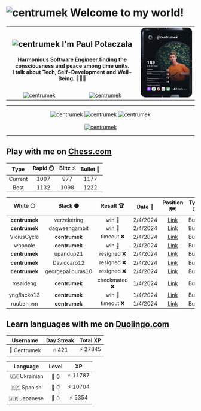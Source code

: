 <h1>
  <img
    src="https://emojis.slackmojis.com/emojis/images/1531849430/4246/blob-sunglasses.gif"
    width="30"
    alt="centrumek"
  />
  Welcome to my world!
</h1>

<table>
  <tbody>
    <tr>
      <td align="center" width="70%" colspan="2">
        <h2>
          <img
            src="https://raw.githubusercontent.com/MartinHeinz/MartinHeinz/master/wave.gif"
            width="30px"
            alt="centrumek"
          />
          I'm Paul Potaczała
        </h2>
        <h4>
          Harmonious Software Engineer finding the consciousness and peace among time units.
          <br/>
          I talk about Tech, Self-Development and Well-Being. 🌿🧘🚀
        </h4>
      </td>
      <td width="30%" rowspan="2">
        <a href="https://app.daily.dev/centrumek">
          <img
            src="./devcard.svg"
            alt="centrumek"
          />
        </a>
      </td>
    </tr>
    <tr align="center">
      <td>
        <img
          src="https://komarev.com/ghpvc/?username=centrumek&label=visitors&color=0e75b6&style=flat"
          alt="centrumek"
        >
      </td>
      <td>
        <a href="https://stackoverflow.com/users/14496012/centrumek">
          <img
            src="https://stackoverflow.com/users/flair/14496012.png?theme=dark"
            alt="centrumek"
          >
        </a>
      </td>
    </tr>
  </tbody>
</table>

---
<div align="center">
  <img 
    src="https://github-readme-stats.vercel.app/api?username=centrumek&show_icons=true&count_private=true&theme=dark&hide_border=true&hide=issues,contribs&bg_color=00000000"
    alt="centrumek"
  />
  <img
    src="https://github-readme-stats.vercel.app/api/top-langs/?username=centrumek&layout=compact&hide_border=true&theme=dark&bg_color=00000000&langs_count=6&exclude_repo=air-statistic-app"
    alt="centrumek"
  />
  <img 
    src="https://github-readme-streak-stats.herokuapp.com?user=centrumek&theme=dark&hide_border=true&background=FFFFFF00"
    alt="centrumek"
  />
  <br/>
  <br/>
  <a href="https://www.buymeacoffee.com/centrumek">
    <img
      src="https://cdn.buymeacoffee.com/buttons/v2/default-orange.png"
      height="50"
      width="210"
      alt="centrumek"
    />
  </a>
</div>

---

## Play with me on [Chess.com](https://www.chess.com/member/centrumek)

<div align="center">
<!--START_SECTION:chessStats-->
<!-- Automatically generated with https://github.com/Balastrong/chess-stats-action -->

| Type | Rapid ⏲️ | Blitz ⚡ | Bullet 🔫 |
|:---:|:---:|:---:|:---:|
| Current | 1007 | 977 | 1177 |
| Best | 1132 | 1098 | 1222 |

| White ⚪ | Black ⚫ | Result 🏆 | Date 📅 | Position 🗺️ | Type 🕕 |
|:---:|:---:|:---:|:---:|:---:|:---:|
| **centrumek** | verzekering | win 🥇 | 2/4/2024 | <a href="http://www.ee.unb.ca/cgi-bin/tervo/fen.pl?select=r4rk1/1pp1p1bp/p5p1/2Pp4/1P1P4/P3q3/1B4RK/R2Q4 b - -">Link</a> | Bullet |
| **centrumek** | daqweengambit | win 🥇 | 2/4/2024 | <a href="http://www.ee.unb.ca/cgi-bin/tervo/fen.pl?select=2b1q3/2k5/p5N1/Pp1p4/1PpP4/2P5/1BK5/4r3 b - -">Link</a> | Bullet |
| ViciusCycle | **centrumek** | timeout ❌ | 2/4/2024 | <a href="http://www.ee.unb.ca/cgi-bin/tervo/fen.pl?select=r4rk1/pb6/1p2p3/2p1Pn1p/1PB3p1/8/PPQB1PPP/2KR3R b - -">Link</a> | Bullet |
| whpoole | **centrumek** | win 🥇 | 2/4/2024 | <a href="http://www.ee.unb.ca/cgi-bin/tervo/fen.pl?select=8/5q2/3K2q1/8/8/8/5k2/8 w - -">Link</a> | Bullet |
| **centrumek** | upandup21 | resigned ❌ | 2/4/2024 | <a href="http://www.ee.unb.ca/cgi-bin/tervo/fen.pl?select=r3r1k1/ppp1bpp1/7p/8/3PpP1P/2P1B1P1/PqN1B3/R4K2 w - -">Link</a> | Bullet |
| **centrumek** | Davidcaro12 | resigned ❌ | 2/4/2024 | <a href="http://www.ee.unb.ca/cgi-bin/tervo/fen.pl?select=8/8/1p1r1k2/p5pK/8/8/3p3p/8 w - -">Link</a> | Bullet |
| **centrumek** | georgepaliouras10 | resigned ❌ | 2/4/2024 | <a href="http://www.ee.unb.ca/cgi-bin/tervo/fen.pl?select=r2qkb1r/ppp1np1p/3p4/4p3/N1P1P1p1/n2P1NP1/3KBP1P/7R w kq -">Link</a> | Bullet |
| msaideng | **centrumek** | checkmated ❌ | 1/4/2024 | <a href="http://www.ee.unb.ca/cgi-bin/tervo/fen.pl?select=5B2/8/6R1/5P2/7R/6Pk/PPp5/6K1 b - -">Link</a> | Bullet |
| yngflacko13 | **centrumek** | win 🥇 | 1/4/2024 | <a href="http://www.ee.unb.ca/cgi-bin/tervo/fen.pl?select=3r3r/1b2b1k1/p3Qp2/3pB1p1/3P3p/P6P/1P3PP1/3RR1K1 w - -">Link</a> | Bullet |
| ruuben_vm | **centrumek** | timeout ❌ | 1/4/2024 | <a href="http://www.ee.unb.ca/cgi-bin/tervo/fen.pl?select=Q7/2kb4/4p3/1p1p1p2/3P1P2/2Pn1P1P/6PK/3r4 b - -">Link</a> | Bullet |

<!--END_SECTION:chessStats-->
</div>

## Learn languages with me on [Duolingo.com](https://www.duolingo.com/profile/Centrumek)

<div align="center">
<!--START_SECTION:duolingoStats-->
<!-- Automatically generated with https://github.com/centrumek/duolingo-readme-stats-->

| Username | Day Streak | Total XP |
|:---:|:---:|:---:|
| 👤 Centrumek | 🔥 421 | ⚡ 27845 |

| Language | Level | XP |
|:---:|:---:|:---:|
| 🇺🇦 Ukrainian | 👑 0 | ⚡ 11787 |
| 🇪🇸 Spanish | 👑 0 | ⚡ 10704 |
| 🇯🇵 Japanese | 👑 0 | ⚡ 5354 |

<!--END_SECTION:duolingoStats-->
</div>
<!--
**centrumek/centrumek** is a ✨ _special_ ✨ repository because its `README.md` (this file) appears on your GitHub profile.

Here are some ideas to get you started:

- 🔭 I’m currently working on ...
- 🌱 I’m currently learning ...
- 👯 I’m looking to collaborate on ...
- 🤔 I’m looking for help with ...
- 💬 Ask me about ...
- 📫 How to reach me: ...
- 😄 Pronouns: ...
- ⚡ Fun fact: ...
-->
